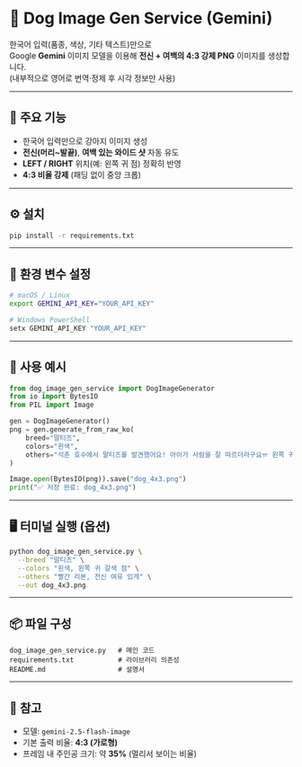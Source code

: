 # 🐶 Dog Image Gen Service (Gemini)

한국어 입력(품종, 색상, 기타 텍스트)만으로  
Google **Gemini** 이미지 모델을 이용해 **전신 + 여백의 4:3 강제 PNG** 이미지를 생성합니다.  
(내부적으로 영어로 번역·정제 후 시각 정보만 사용)

---

## 🚀 주요 기능
- 한국어 입력만으로 강아지 이미지 생성  
- **전신(머리~발끝)**, **여백 있는 와이드 샷** 자동 유도  
- **LEFT / RIGHT** 위치(예: 왼쪽 귀 점) 정확히 반영  
- **4:3 비율 강제** (패딩 없이 중앙 크롭)  

---

## ⚙️ 설치
```bash
pip install -r requirements.txt
````

---

## 🔑 환경 변수 설정

```bash
# macOS / Linux
export GEMINI_API_KEY="YOUR_API_KEY"

# Windows PowerShell
setx GEMINI_API_KEY "YOUR_API_KEY"
```

---

## 🧩 사용 예시

```python
from dog_image_gen_service import DogImageGenerator
from io import BytesIO
from PIL import Image

gen = DogImageGenerator()
png = gen.generate_from_raw_ko(
    breed="말티즈",
    colors="흰색",
    others="석촌 호수에서 말티즈를 발견했어요! 아이가 사람을 잘 따르더라구요ㅠ 왼쪽 귀에 갈색 점이 있었고 빨간색 리본을 하고 있었습니다~"
)

Image.open(BytesIO(png)).save("dog_4x3.png")
print("✅ 저장 완료: dog_4x3.png")
```

---

## 🖥️ 터미널 실행 (옵션)

```bash
python dog_image_gen_service.py \
  --breed "말티즈" \
  --colors "흰색, 왼쪽 귀 갈색 점" \
  --others "빨간 리본, 전신 여유 있게" \
  --out dog_4x3.png
```

---

## 📦 파일 구성

```
dog_image_gen_service.py   # 메인 코드
requirements.txt           # 라이브러리 의존성
README.md                  # 설명서
```

---

## 📘 참고

* 모델: `gemini-2.5-flash-image`
* 기본 출력 비율: **4:3 (가로형)**
* 프레임 내 주인공 크기: 약 **35%** (멀리서 보이는 비율)
